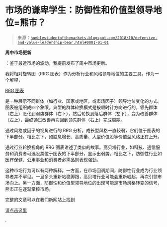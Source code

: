 <!--yml

category: 未分类

date: 2024-05-18 02:36:23

-->

# 市场的谦卑学生：防御性和价值型领导地位=熊市？

> 来源：[`humblestudentofthemarkets.blogspot.com/2018/10/defensive-and-value-leadership-bear.html#0001-01-01`](https://humblestudentofthemarkets.blogspot.com/2018/10/defensive-and-value-leadership-bear.html#0001-01-01)

**周中市场更新**

：鉴于最近市场的波动，我提前发布了周中市场更新。

我将相对旋转图（RRG 图表）作为分析行业和风格领导地位的主要工具。作为一个解释，

[RRG 图表](http://stockcharts.com/docs/doku.php?st=rrg&id=other-tools:rrg-charts)

是一种展示不同群体（如行业、国家或地区，或市场因子）领导地位变化的方式。图表被组织成四个象限。典型的群体轮换模式是按顺时针方向进行的。领先群体（右上）恶化到弱势群体（右下），然后轮换到落后群体（左下），变为改善群体（左上），最终通过改善再次回到领先群体（右上）完成周期。

通过风格或因子的视角进行的 RRG 分析。成长型风格一直较弱，它们位于图表的下半部分。相比之下，如股息增长、高质量、大型价值股等价值型风格正在上升。

通过行业轮换视角的 RRG 图表讲述了类似的故事。高贝塔行业，如科技、通信服务和消费者可选股票位于图表的下半部分，显示出弱势。相比之下，防御性行业如医疗保健、公用事业和消费者必需品则表现强劲。

这种市场行为可以有两种解释。一方面，在市场回调期间，防御性行业成为行业领导者并不罕见。一旦多头重新站稳脚跟，高贝塔行业可能会重新崛起，再次引领市场向上。另一方面，防御性和价值型领导地位的出现可能是市场风格转变的信号，熊市正在逐渐掌控市场。

完整的文章可以在我们新网站上找到

[请点击这里](https://humblestudentofthemarkets.com/2018/10/23/defensive-and-value-leadership-bear-market/)

.

